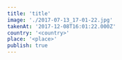 ```yaml
---
title: 'title'
image: './2017-07-13_17-01-22.jpg'
takenAt: '2017-12-08T16:01:22.000Z'
country: '<country>'
place: '<place>'
publish: true
---
```

